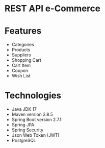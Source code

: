 # REST API e-Commerce

# Features

- Categories
- Products
- Suppliers
- Shopping Cart
- Cart Item
- Coupon
- Wish List

# Technologies

- Java JDK 17
- Maven version 3.8.5 
- Spring Boot version 2.7.1
- Spring JPA
- Spring Security
- Json Web Token (JWT)
- PostgreSQL